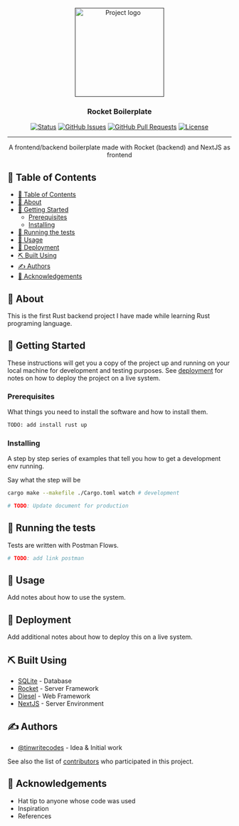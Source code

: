 <p align="center">
  <a href="" rel="noopener">
 <img width=200px height=200px src="https://i.imgur.com/6wj0hh6.jpg" alt="Project logo"></a>
</p>

<h3 align="center">Rocket Boilerplate</h3>

<div align="center">

[![Status](https://img.shields.io/badge/status-active-success.svg)]()
[![GitHub Issues](https://img.shields.io/github/issues/tinwritescode/wip-rust-as-backend.svg)](https://github.com/tinwritescode/wip-rust-as-backend/issues)
[![GitHub Pull Requests](https://img.shields.io/github/issues-pr/tinwritescode/wip-rust-as-backend.svg)](https://github.com/tinwritescode/wip-rust-as-backend/pulls)
[![License](https://img.shields.io/badge/license-MIT-blue.svg)](/LICENSE)

</div>

---

<p align="center"> A frontend/backend boilerplate made with Rocket (backend) and NextJS as frontend
    <br> 
</p>

## 📝 Table of Contents

- [📝 Table of Contents](#-table-of-contents)
- [🧐 About ](#-about-)
- [🏁 Getting Started ](#-getting-started-)
  - [Prerequisites](#prerequisites)
  - [Installing](#installing)
- [🔧 Running the tests ](#-running-the-tests-)
- [🎈 Usage ](#-usage-)
- [🚀 Deployment ](#-deployment-)
- [⛏️ Built Using ](#️-built-using-)
- [✍️ Authors ](#️-authors-)
- [🎉 Acknowledgements ](#-acknowledgements-)

## 🧐 About <a name = "about"></a>

This is the first Rust backend project I have made while learning Rust programing language.

## 🏁 Getting Started <a name = "getting_started"></a>

These instructions will get you a copy of the project up and running on your local machine for development and testing purposes. See [deployment](#deployment) for notes on how to deploy the project on a live system.

### Prerequisites

What things you need to install the software and how to install them.

```sh
TODO: add install rust up
```

### Installing

A step by step series of examples that tell you how to get a development env running.

Say what the step will be

```sh
cargo make --makefile ./Cargo.toml watch # development

# TODO: Update document for production
```

## 🔧 Running the tests <a name = "tests"></a>

Tests are written with Postman Flows. 

```sh
# TODO: add link postman
```

## 🎈 Usage <a name="usage"></a>

Add notes about how to use the system.

## 🚀 Deployment <a name = "deployment"></a>

Add additional notes about how to deploy this on a live system.

## ⛏️ Built Using <a name = "built_using"></a>

- [SQLite](https://www.mongodb.com/) - Database
- [Rocket](https://expressjs.com/) - Server Framework
- [Diesel](https://vuejs.org/) - Web Framework
- [NextJS](https://nodejs.org/en/) - Server Environment

## ✍️ Authors <a name = "authors"></a>

- [@tinwritecodes](https://github.com/tinwritescode) - Idea & Initial work

See also the list of [contributors](https://github.com/tinwritescode/wip-rust-as-backend/contributors) who participated in this project.

## 🎉 Acknowledgements <a name = "acknowledgement"></a>

- Hat tip to anyone whose code was used
- Inspiration
- References
